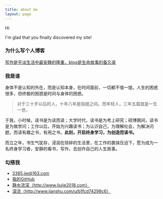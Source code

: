 ```yaml
---
title: about me
layout: page
---
```


Hi

I'm glad that you finally discovered my site!


 <h3>为什么写个人博客</h3>
  
  [写作是平淡生活中最安静的隆重，blog是生命故事的备忘录](http://www.liujie2018.com/blog/2018/01/20/whyblog/)
 

<h3>我是谁</h3>

身体不是认知的外在，而是认知本身，在时间面前，一切都不值一提。人生的困惑很多，但终极的困惑是时间与身体的困惑。

> 对于三十岁以后的人，十年八年是指缝之间。而年轻人，三年五载就是一生一世。

于我，小时候，读书是为读而读；大学时代，读书是为考上研究；硕博期间，读书是为做学问；工作以后，开始为兴趣读书；为认识自己，为理解社会，为解决问题，而读有趣之书，有用之书。**此刻，开启终身学习，为创造而读书。**

而立之年，书生气犹存，浸润在琐碎的生活里，在工作的裹挟压迫下，愿为成为一名终身学习者，安静的看书，写作，去创作自己的人生故事。

<h3>勾搭我</h3>

* <i class="fa fa-envelope"></i>3385.jie@163.com
* <i class="fa fa-github"></i><a href="http://www.github.com/jason2960/" target="_blank" title="liujie的github">我的GitHub</a>
* <i class="fa fa-pencil"></i><a href="http://www.liujie2018.com" target="_blank" title="我的个人博客">静水流深（http://www.liujie2018.com）</a>
* <i class="fa fa-pencil"></i><a href="http://www.liujie2018.com" target="_blank" title="我的简书">深流（http://www.jianshu.com/u/b1fcd74298c6）</a>


